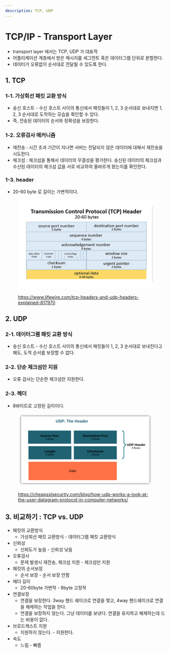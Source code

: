 ```yaml
---
description: TCP, UDP
---
```


# TCP/IP - Transport Layer

* transport layer 에서는 TCP, UDP 가 대표적
* 어플리케이션 계층에서 받은 메시지를 세그먼트 혹은 데이터그램 단위로 분할한다.&#x20;
* 데이터가 오류없이 순서대로 전달될 수 있도록 한다. &#x20;

## 1. TCP&#x20;

### 1-1. 가상회선 패킷 교환 방식

* 송신 호스트 - 수신 호스트 사이의 통신에서 패킷들이 1, 2, 3 순서대로 보내지면 1, 2, 3 순서대로 도착하는 모습을 확인할 수 있다.&#x20;
* 즉, 전송된 데이터의 순서와 정확성을 보장한다. &#x20;

### 1-2. 오류검사 메커니즘&#x20;

* 재전송 : 시간 초과 기간이 지나면 서버는 전달되지 않은 데이터에 대해서 재전송을 시도한다.&#x20;
* 체크섬 : 체크섬을 통해서 데이터의 무결성을 평가한다. 송신된 데이터의 체크섬과 수신된 데이터의 체크섬 값을 서로 비교하여 올바르게 왔는지를 확인한다.&#x20;

### 1-3. header&#x20;

* 20-60 byte 로 길이는 가변적이다.&#x20;

<figure><img src="../../.gitbook/assets/image (12) (3).png" alt=""><figcaption><p><a href="https://www.lifewire.com/tcp-headers-and-udp-headers-explained-817970">https://www.lifewire.com/tcp-headers-and-udp-headers-explained-817970</a></p></figcaption></figure>

## 2. UDP

### 2-1. 데이터그램 패킷 교환 방식&#x20;

* 송신 호스트 - 수신 호스트 사이의 통신에서 패킷들이 1, 2, 3 순서대로 보내진다고 해도, 도착 순서를 보장할 수 없다.&#x20;

### 2-2. 단순 체크섬만 지원&#x20;

* 오류 검사는 단순한 체크섬만 지원한다.&#x20;

### 2-3. 헤더

* 8바이트로 고정된 길이이다. &#x20;

<figure><img src="../../.gitbook/assets/image (7) (2) (2).png" alt=""><figcaption><p><a href="https://cheapsslsecurity.com/blog/how-udp-works-a-look-at-the-user-datagram-protocol-in-computer-networks/">https://cheapsslsecurity.com/blog/how-udp-works-a-look-at-the-user-datagram-protocol-in-computer-networks/</a></p></figcaption></figure>

## 3. 비교하기 : TCP vs. UDP&#x20;

* 패킷의 교환방식&#x20;
  * 가상회선 패킷 교환방식 - 데이터그램 패킷 교환방식&#x20;
* 신뢰성&#x20;
  * 신뢰도가 높음 - 신뢰성 낮음&#x20;
* 오류검사&#x20;
  * 문제 발생시 재전송, 체크섬 지원 - 체크섬만 지원&#x20;
* 패킷의 순서보장&#x20;
  * 순서 보장 - 순서 보장 안함&#x20;
* 헤더 길이&#x20;
  * 20-60byte 가변적 - 8byte 고정적&#x20;
* 연결보장&#x20;
  * 연결을 보장한다. 3way 핸드 쉐이크로 연결을 맺고, 4way 핸드쉐이크로 연결을 해제하는 작업을 한다.&#x20;
  * 연결을 보장하지 않는다. 그냥 데이터를 보낸다. 연결을 유지하고 해제하는데 드는 비용이 없다.&#x20;
* 브로드캐스트 지원&#x20;
  * 지원하지 않는다. - 지원한다.&#x20;
* 속도&#x20;
  * 느림 - 빠름&#x20;
